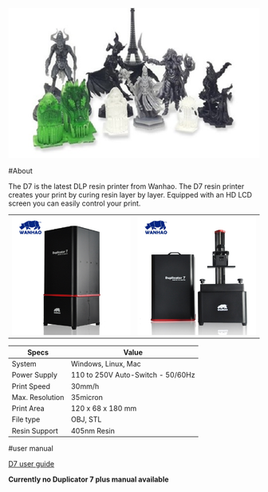 ![](img/D7wan.jpg)

#About

The D7 is the latest DLP resin printer from Wanhao. The D7 resin printer creates your print by curing resin layer by layer.
Equipped with an HD LCD screen you can easily control your print.

|||
|-|-|
|![](img/WanD7.jpg)| ![](img/D7open.jpg)

|Specs|Value
|-|-|    
|System| Windows, Linux, Mac  
|Power Supply| 110 to 250V Auto-Switch - 50/60Hz
|Print Speed| 30mm/h       
|Max. Resolution| 35micron   
|Print Area| 120 x 68 x 180 mm
|File type| OBJ, STL 
|Resin Support| 405nm Resin

#user manual

[D7 user guide](Duplicator7_USER_MANUAL_REV.A.pdf)

__Currently no Duplicator 7 plus manual available__